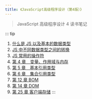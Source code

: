 ```yaml
---
title: 《JavaScript高级程序设计（第4版）》
---
```


> JavaScript 高级程序设计 4 读书笔记

::: tip

1. [什么是 JS 以及基本的数据类型](./js_advanced4_one.md)
2. [JS 中不同数据类型之间的转换](./js_advanced4_two.md)
3. [JS 常用的操作符](./js_advanced4_three.md)
4. [第 4 章　变量、作用域与内存](./js_advanced4_four.md)
5. [第 5 章　基本引用类型](./js_advanced4_fifth.md)
6. [第 6 章　集合引用类型](js_advanced4_six.md)
7. [第 12 章 BOM](./js_advanced4_12.md)
8. [第 14 章 DOM](./js_advanced14.md)
9. [第 25 章 客户端存储](./js_advanced4_25.md)
   :::
